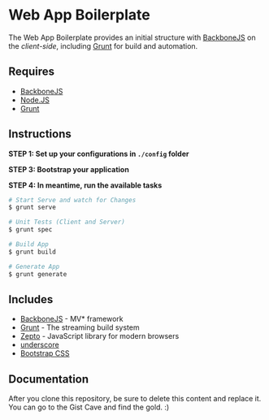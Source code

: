 # Web App Boilerplate

The Web App Boilerplate provides an initial structure with [BackboneJS](http://backbonejs.org/) on the _client-side_, including [Grunt](http://gruntjs.com) for build and automation.


## Requires

- [BackboneJS](http://backbonejs.org/)
- [Node.JS](http://nodejs.org/)
- [Grunt](http://gruntjs.com)


## Instructions

**STEP 1: Set up your configurations in `./config` folder**

**STEP 3: Bootstrap your application**

**STEP 4: In meantime, run the available tasks**

```bash
# Start Serve and watch for Changes
$ grunt serve

# Unit Tests (Client and Server)
$ grunt spec

# Build App
$ grunt build

# Generate App
$ grunt generate
```


## Includes

- [BackboneJS](http://backbonejs.org/) - MV* framework
- [Grunt](http://gruntjs.com) - The streaming build system
- [Zepto](http://zeptojs.com/) - JavaScript library for modern browsers
- [underscore](http://underscorejs.org/)
- [Bootstrap CSS](http://getbootstrap.com/)

## Documentation

After you clone this repository, be sure to delete this content and replace it.
You can go to the Gist Cave and find the gold. :)
